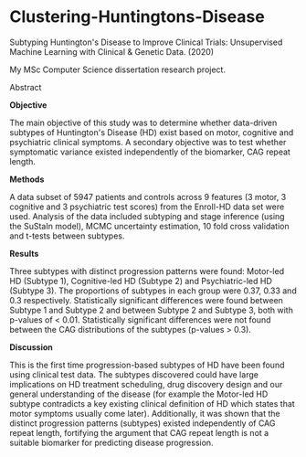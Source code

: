 # Clustering-Huntingtons-Disease
Subtyping Huntington's Disease to Improve Clinical Trials: Unsupervised Machine Learning with Clinical &amp; Genetic Data. (2020)

My MSc Computer Science dissertation research project. 

Abstract

**Objective**

The main objective of this study was to determine whether data-driven subtypes of Huntington's Disease (HD) exist based on motor, cognitive and psychiatric clinical symptoms. A secondary objective was to test whether symptomatic variance existed independently of the biomarker, CAG repeat length.

**Methods**

A data subset of 5947 patients and controls across 9 features (3 motor, 3 cognitive and 3 psychiatric test scores) from the Enroll-HD data set were used. Analysis of the data included subtyping and stage inference (using the SuStaIn model), MCMC uncertainty estimation, 10 fold cross validation and t-tests between subtypes.

**Results** 

Three subtypes with distinct progression patterns were found: Motor-led HD (Subtype 1), Cognitive-led HD (Subtype 2) and Psychiatric-led HD (Subtype 3). The proportions of subtypes in each group were 0.37, 0.33 and 0.3 respectively. Statistically significant differences were found between Subtype 1 and Subtype 2 and between Subtype 2 and Subtype 3, both with p-values of < 0.01. Statistically significant differences were not found between the CAG distributions of the subtypes (p-values > 0.3).

**Discussion**

This is the first time progression-based subtypes of HD have been found using clinical test data. The subtypes discovered could have large implications on HD treatment scheduling, drug discovery design and our general understanding of the disease (for example the Motor-led HD subtype contradicts a key existing clinical definition of HD which states that motor symptoms usually come later). Additionally, it was shown that the distinct progression patterns (subtypes) existed independently of CAG repeat length, fortifying the argument that CAG repeat length is not a suitable biomarker for predicting disease progression.

